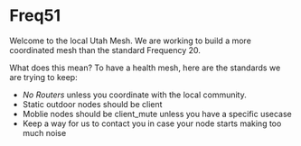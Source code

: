 # Freq51

Welcome to the local Utah Mesh. We are working to build a more coordinated mesh than the standard Frequency 20.

What does this mean? To have a health mesh, here are the standards we are trying to keep:
- *No Routers* unless you coordinate with the local community.
- Static outdoor nodes should be client
- Moblie nodes should be client_mute unless you have a specific usecase
- Keep a way for us to contact you in case your node starts making too much noise
